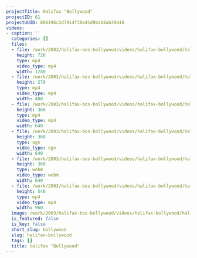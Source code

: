 ```yaml
---
projectTitle: Halifax "Bollywood"
projectID: 61
projectUUID: 806196c2d7914f38a41d9bab8ab39a18
videos:
- caption: ''
  categories: []
  files:
  - file: /work/2003/halifax-bos-bollywood/videos/halifax-bollywood/halifax-bollywood-1280x720.mp4
    height: 720
    type: mp4
    video_type: mp4
    width: 1280
  - file: /work/2003/halifax-bos-bollywood/videos/halifax-bollywood/halifax-bollywood-480x270.mp4
    height: 270
    type: mp4
    video_type: mp4
    width: 480
  - file: /work/2003/halifax-bos-bollywood/videos/halifax-bollywood/halifax-bollywood-640x360.mp4
    height: 360
    type: mp4
    video_type: mp4
    width: 640
  - file: /work/2003/halifax-bos-bollywood/videos/halifax-bollywood/halifax-bollywood-640x360.ogv
    height: 360
    type: ogv
    video_type: ogv
    width: 640
  - file: /work/2003/halifax-bos-bollywood/videos/halifax-bollywood/halifax-bollywood-640x360.webm
    height: 360
    type: webm
    video_type: webm
    width: 640
  - file: /work/2003/halifax-bos-bollywood/videos/halifax-bollywood/halifax-bollywood-960x540.mp4
    height: 540
    type: mp4
    video_type: mp4
    width: 960
  image: /work/2003/halifax-bos-bollywood/videos/halifax-bollywood/halifax-bollywood.05.jpg
  is_featured: false
  is_key: false
  short_slug: bollywood
  slug: halifax-bollywood
  tags: []
  title: Halifax "Bollywood"
---
```


